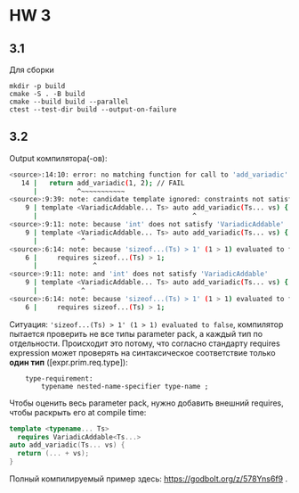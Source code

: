 # HW 3

## 3.1

Для сборки

```
mkdir -p build
cmake -S . -B build
cmake --build build --parallel
ctest --test-dir build --output-on-failure

```
## 3.2 

Output компилятора(-ов): 
```bash
<source>:14:10: error: no matching function for call to 'add_variadic'
   14 |   return add_variadic(1, 2); // FAIL
      |          ^~~~~~~~~~~~
<source>:9:39: note: candidate template ignored: constraints not satisfied [with Ts = <int, int>]
    9 | template <VariadicAddable... Ts> auto add_variadic(Ts... vs) {
      |                                       ^
<source>:9:11: note: because 'int' does not satisfy 'VariadicAddable'
    9 | template <VariadicAddable... Ts> auto add_variadic(Ts... vs) {
      |           ^
<source>:6:14: note: because 'sizeof...(Ts) > 1' (1 > 1) evaluated to false
    6 |     requires sizeof...(Ts) > 1;
      |              ^
<source>:9:11: note: and 'int' does not satisfy 'VariadicAddable'
    9 | template <VariadicAddable... Ts> auto add_variadic(Ts... vs) {
      |           ^
<source>:6:14: note: because 'sizeof...(Ts) > 1' (1 > 1) evaluated to false
    6 |     requires sizeof...(Ts) > 1;
```

Ситуация: ```'sizeof...(Ts) > 1' (1 > 1) evaluated to false```, компилятор пытается проверить не все типы parameter pack, а каждый тип по отдельности. Происходит это потому, что согласно стандарту requires expression может проверять на синтаксическое соответствие только **один тип** ([expr.prim.req.type]):
```
    type-requirement:
        typename nested-name-specifier type-name ;
```

Чтобы оценить весь parameter pack, нужно добавить внешний requires, чтобы раскрыть его at compile time:

```cpp
template <typename... Ts>
  requires VariadicAddable<Ts...> 
auto add_variadic(Ts... vs) {
  return (... + vs);
}
```

Полный компилируемый пример здесь: https://godbolt.org/z/578Yns6f9 .
